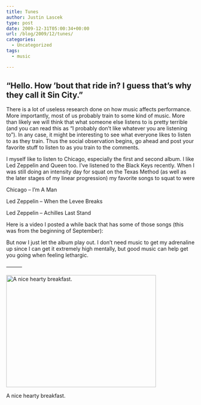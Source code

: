 ```yaml
---
title: Tunes
author: Justin Lascek
type: post
date: 2009-12-31T05:00:34+00:00
url: /blog/2009/12/tunes/
categories:
  - Uncategorized
tags:
  - music

---
```

## &#8220;Hello. How &rsquo;bout that ride in? I guess that&rsquo;s why they call it Sin City.&#8221;

There is a lot of useless research done on how music affects performance. More importantly, most of us probably train to some kind of music. More than likely we will think that what someone else listens to is pretty terrible (and you can read this as &#8220;I probably don&rsquo;t like whatever you are listening to&#8221;). In any case, it might be interesting to see what everyone likes to listen to as they train. Thus the social observation begins, go ahead and post your favorite stuff to listen to as you train to the comments.
  

  
I myself like to listen to Chicago, especially the first and second album. I like Led Zeppelin and Queen too. I&rsquo;ve listened to the Black Keys recently. When I was still doing an intensity day for squat on the Texas Method (as well as the later stages of my linear progression) my favorite songs to squat to were
  

  
Chicago &#8211; I&rsquo;m A Man
  
Led Zeppelin &#8211; When the Levee Breaks
  
Led Zeppelin &#8211; Achilles Last Stand
  

  
Here is a video I posted a while back that has some of those songs (this was from the beginning of September):

But now I just let the album play out. I don&rsquo;t need music to get my adrenaline up since I can get it extremely high mentally, but good music can help get you going when feeling lethargic.
  

  
&#8212;&#8212;&#8212;
  

  


<div id="attachment_1012" style="width: 410px" class="wp-caption aligncenter">
  <img aria-describedby="caption-attachment-1012" data-attachment-id="1012" data-permalink="/blog/2009/12/tunes/img_1062/" data-orig-file="/2009/12/IMG_1062.JPG" data-orig-size="2816,2112" data-comments-opened="1" data-image-meta="{&quot;aperture&quot;:&quot;2.8&quot;,&quot;credit&quot;:&quot;&quot;,&quot;camera&quot;:&quot;Canon PowerShot SD1200 IS&quot;,&quot;caption&quot;:&quot;&quot;,&quot;created_timestamp&quot;:&quot;1246914918&quot;,&quot;copyright&quot;:&quot;&quot;,&quot;focal_length&quot;:&quot;6.2&quot;,&quot;iso&quot;:&quot;320&quot;,&quot;shutter_speed&quot;:&quot;0.0166666666667&quot;,&quot;title&quot;:&quot;&quot;}" data-image-title="IMG_1062" data-image-description="" data-medium-file="/2009/12/IMG_1062-400x300.jpg" data-large-file="/2009/12/IMG_1062-1024x768.jpg" src="/2009/12/IMG_1062-400x300.jpg" alt="A nice hearty breakfast." width="400" height="300" class="size-medium wp-image-1012" srcset="/2009/12/IMG_1062-400x300.jpg 400w, /2009/12/IMG_1062-1024x768.jpg 1024w" sizes="(max-width: 400px) 100vw, 400px" />
  
  <p id="caption-attachment-1012" class="wp-caption-text">
    A nice hearty breakfast.
  </p>
</div>

